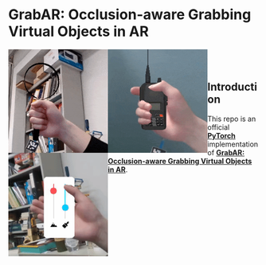 # GrabAR: Occlusion-aware Grabbing Virtual Objects in AR

<p class="third">
    <img align="left" src="res/loupe.gif" width="200"><img align="left" src="res/radio.gif" width="200"><img align="left" src="res/phone.gif" width="200">
</p>
</br></br>

##  Introduction

This repo is an official **[PyTorch](https://pytorch.org/)** implementation of [**GrabAR: Occlusion-aware Grabbing Virtual Objects in AR**](https://wbstx.github.io/grabar/).

